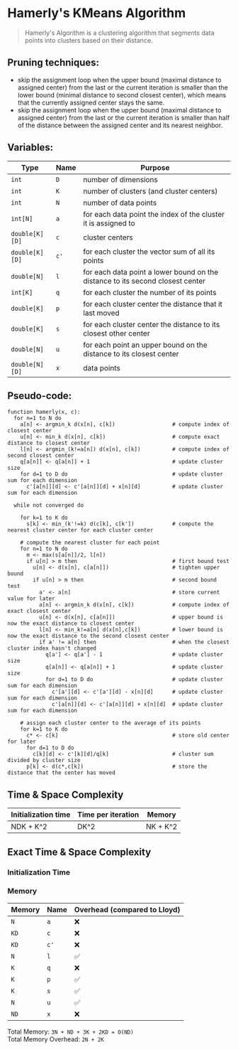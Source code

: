 # Hamerly's KMeans Algorithm

> Hamerly's Algorithm is a clustering algorithm that segments data points into clusters based on their distance.

## Pruning techniques:

<!-- TODO: svg -->

- skip the assignment loop when the upper bound (maximal distance to assigned center) from the last or the current iteration is smaller than the lower bound (minimal distance to second closest center), which means that the currently assigned center stays the same.
- skip the assignment loop when the upper bound (maximal distance to assigned center) from the last or the current iteration is smaller than half of the distance between the assigned center and its nearest neighbor.

## Variables:

| Type           | Name | Purpose                                                                        |
| -------------- | ---- | ------------------------------------------------------------------------------ |
| `int`          | `D`  | number of dimensions                                                           |
| `int`          | `K`  | number of clusters (and cluster centers)                                       |
| `int`          | `N`  | number of data points                                                          |
| `int[N]`       | `a`  | for each data point the index of the cluster it is assigned to                 |
| `double[K][D]` | `c`  | cluster centers                                                                |
| `double[K][D]` | `c'` | for each cluster the vector sum of all its points                              |
| `double[N]`    | `l`  | for each data point a lower bound on the distance to its second closest center |
| `int[K]`       | `q`  | for each cluster the number of its points                                      |
| `double[K]`    | `p`  | for each cluster center the distance that it last moved                        |
| `double[K]`    | `s`  | for each cluster center the distance to its closest other center               |
| `double[N]`    | `u`  | for each point an upper bound on the distance to its closest center            |
| `double[N][D]` | `x`  | data points                                                                    |

## Pseudo-code:

<!-- TODO: update bounds code -->

```
function hamerly(x, c):
  for n=1 to N do
    a[n] <- argmin_k d(x[n], c[k])                  # compute index of closest center
    u[n] <- min_k d(x[n], c[k])                     # compute exact distance to closest center
    l[n] <- argmin_(k!=a[n]) d(x[n], c[k])          # compute index of second closest center
    q[a[n]] <- q[a[n]] + 1                          # update cluster size
    for d=1 to D do                                 # update cluster sum for each dimension
      c'[a[n]][d] <- c'[a[n]][d] + x[n][d]          # update cluster sum for each dimension

  while not converged do

    for k=1 to K do
      s[k] <- min_(k'!=k) d(c[k], c[k'])            # compute the nearest cluster center for each cluster center

    # compute the nearest cluster for each point
    for n=1 to N do
      m <- max(s[a[n]]/2, l[n])
      if u[n] > m then                              # first bound test
        u[n] <- d(x[n], c[a[n]])                    # tighten upper bound
        if u[n] > m then                            # second bound test
          a' <- a[n]                                # store current value for later
          a[n] <- argmin_k d(x[n], c[k])            # compute index of exact closest center
          u[n] <- d(x[n], c[a[n]])                  # upper bound is now the exact distance to closest center
          l[n] <- min_k!=a[n] d(x[n],c[k])          # lower bound is now the exact distance to the second closest center
          if a' != a[n] then                        # when the closest cluster index hasn't changed
            q[a'] <- q[a'] - 1                      # update cluster size
            q[a[n]] <- q[a[n]] + 1                  # update cluster size
            for d=1 to D do                         # update cluster sum for each dimension
              c'[a'][d] <- c'[a'][d] - x[n][d]      # update cluster sum for each dimension
              c'[a[n]][d] <- c'[a[n]][d] + x[n][d]  # update cluster sum for each dimension

    # assign each cluster center to the average of its points
    for k=1 to K do
      c* <- c[k]                                    # store old center for later
      for d=1 to D do
        c[k][d] <- c'[k][d]/q[k]                    # cluster sum divided by cluster size
      p[k] <- d(c*,c[k])                            # store the distance that the center has moved
```

## Time & Space Complexity

| Initialization time | Time per iteration | Memory   |
| ------------------- | ------------------ | -------- |
| NDK + K^2           | DK^2               | NK + K^2 |

## Exact Time & Space Complexity

### Initialization Time

### Memory

| Memory | Name | Overhead (compared to Lloyd) |
| ------ | ---- | ---------------------------- |
| `N`    | `a`  | ❌                           |
| `KD`   | `c`  | ❌                           |
| `KD`   | `c'` | ❌                           |
| `N`    | `l`  | ✅                           |
| `K`    | `q`  | ❌                           |
| `K`    | `p`  | ✅                           |
| `K`    | `s`  | ✅                           |
| `N`    | `u`  | ✅                           |
| `ND`   | `x`  | ❌                           |

Total Memory: `3N + ND + 3K + 2KD = O(ND)`\
Total Memory Overhead: `2N + 2K`
